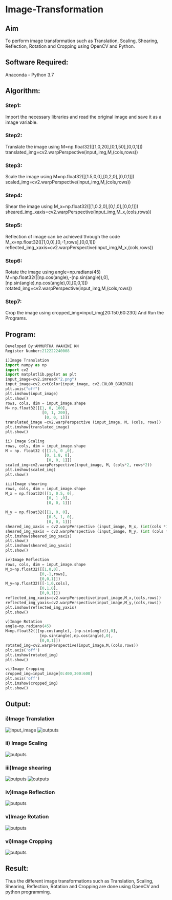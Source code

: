 # Image-Transformation
## Aim
To perform image transformation such as Translation, Scaling, Shearing, Reflection, Rotation and Cropping using OpenCV and Python.

## Software Required:
Anaconda - Python 3.7

## Algorithm:
### Step1: 
Import the necessary libraries and read the original image and save it as a image variable.

### Step2:
Translate the image using
M=np.float32([[1,0,20],[0,1,50],[0,0,1]])
translated_img=cv2.warpPerspective(input_img,M,(cols,rows))

### Step3:
Scale the image using
M=np.float32([[1.5,0,0],[0,2,0],[0,0,1]])
scaled_img=cv2.warpPerspective(input_img,M,(cols,rows))
### Step4:
Shear the image using
M_x=np.float32([[1,0.2,0],[0,1,0],[0,0,1]])
sheared_img_xaxis=cv2.warpPerspective(input_img,M_x,(cols,rows))
### Step5:
Reflection of image can be achieved through the code
M_x=np.float32([[1,0,0],[0,-1,rows],[0,0,1]])
reflected_img_xaxis=cv2.warpPerspective(input_img,M_x,(cols,rows))

### Step6:
Rotate the image using
angle=np.radians(45)
M=np.float32([[np.cos(angle),-(np.sin(angle)),0],[np.sin(angle),np.cos(angle),0],[0,0,1]])
rotated_img=cv2.warpPerspective(input_img,M,(cols,rows))

### Step7:
Crop the image using
cropped_img=input_img[20:150,60:230]
And Run the Programs.

## Program:
```python
Developed By:AMMURTHA VAAHINI KN
Register Number:212222240008

i)Image Translation
import numpy as np
import cv2
import matplotlib.pyplot as plt
input_image=cv2.imread("2.png") 
input_image=cv2.cvtColor(input_image, cv2.COLOR_BGR2RGB) 
plt.axis("off") 
plt.imshow(input_image)
plt.show()
rows, cols, dim = input_image.shape
M= np.float32([[1, 0, 100],
                [0, 1, 200],
                 [0, 0, 1]])
translated_image =cv2.warpPerspective (input_image, M, (cols, rows))
plt.imshow(translated_image)
plt.show()

ii) Image Scaling
rows, cols, dim = input_image.shape
M = np. float32 ([[1.5, 0 ,0],
                 [0, 1.8, 0],
                  [0, 0, 1]])
scaled_img=cv2.warpPerspective(input_image, M, (cols*2, rows*2))
plt.imshow(scaled_img)
plt.show()

iii)Image shearing
rows, cols, dim = input_image.shape
M_x = np.float32([[1, 0.5, 0],
                  [0, 1 ,0],
                  [0, 0, 1]])

M_y = np.float32([[1, 0, 0],
                  [0.5, 1, 0],
                  [0, 0, 1]])
sheared_img_xaxis = cv2.warpPerspective (input_image, M_x, (int(cols *1.5), int (rows *1.5))) 
sheared_img_yaxis = cv2.warpPerspective (input_image, M_y, (int (cols *1.5), int (rows *1.5)))
plt.imshow(sheared_img_xaxis)
plt.show()
plt.imshow(sheared_img_yaxis)
plt.show()

iv)Image Reflection
rows, cols, dim = input_image.shape
M_x=np.float32([[1,0,0],
               [0,-1,rows],
               [0,0,1]])
M_y=np.float32([[-1,0,cols],
               [0,1,0],
               [0,0,1]])
reflected_img_xaxis=cv2.warpPerspective(input_image,M_x,(cols,rows))
reflected_img_yaxis=cv2.warpPerspective(input_image,M_y,(cols,rows))
plt.imshow(reflected_img_yaxis)
plt.show()

v)Image Rotation
angle=np.radians(45)
M=np.float32([[np.cos(angle),-(np.sin(angle)),0],
               [np.sin(angle),np.cos(angle),0],
               [0,0,1]])
rotated_img=cv2.warpPerspective(input_image,M,(cols,rows))
plt.axis('off')
plt.imshow(rotated_img)
plt.show() 

vi)Image Cropping
cropped_img=input_image[0:400,300:600]
plt.axis('off')
plt.imshow(cropped_img)
plt.show()
```
## Output:
 ### i)Image Translation
![input_image](index.png)
![outputs](o1.png)

 ### ii) Image Scaling
![outputs](o2.png)

### iii)Image shearing
![outputs](o3.png)
![outputs](o4.png)

### iv)Image Reflection
![outputs](o5.png)

### v)Image Rotation
![outputs](o6.png)

### vi)Image Cropping
![outputs](o7.png)

## Result: 
Thus the different image transformations such as Translation, Scaling, Shearing, Reflection, Rotation and Cropping are done using OpenCV and python programming.
